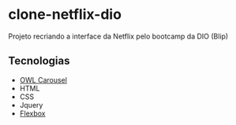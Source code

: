 # clone-netflix-dio
Projeto recriando a interface da Netflix pelo bootcamp da DIO (Blip)

## Tecnologias

- [OWL Carousel](https://owlcarousel2.github.io/OwlCarousel2/demos/basic.html)
- HTML
- CSS
- Jquery
- [Flexbox](https://css-tricks.com/snippets/css/a-guide-to-flexbox/)


